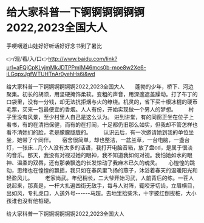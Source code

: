 # 给大家科普一下锕锕锕锕锕锕2022,2023全国大人
手哽咽道山娃好好听话好好念书到了暑比

👉/观/看/入/口👉http://www.baidu.com/link?url=aFQjCpKLyjmMkJDTPPmIM46mcs0b-moe8w2Xe6-iLGqpxJgfWTUHTnAr0yehHs6i&wd

给大家科普一下锕锕锕锕锕锕2022,2023全国大人　　蓬勃的少年，桥下、河边聚集。初长的胡须，用坚硬掩饰柔软。变粗的声音，用深邃遮盖躁动。打了布丁的口袋里，没有一分钱，却无法抗拒烟与火的缭绕。机灵的，省下买十根冰棍的硬币毛票，买来一包最便宜的香烟。人人有份，开始实现做一个男人的梦想。
　　村子里没有风景，至少村里人自己是这么认为。
进到讲堂，有的同窗正坐在位子上看书，有的在清扫保健，而有的在打闹，十足都仍旧那么如实，但我却不管怎样也看不清她们的脸，老是朦朦胧胧的。
　　认识云后，有一次邀请她到我的单位坐坐，她带了个同伴。　　宿舍很简单，却也整洁，一盆兰草，一台电脑，一盏台灯，一张床…几个人没有太多的话语，我打开电脑音箱，放了盘cd，是属于很淡的音乐。那天，我没有对视过她的眼神，我不知道我如何对视。我怕她如水的眼神、温柔的双唇，还有那袭飘逸的长发惊动了我麻木已久的魂灵。　　心惶惶的跳动，思绪也在惶惶的飘摇，我只如在春风里飞扬的燕子，沐浴着春天的温暖阳光和轻盈风儿。
　　老家尚武。年纪稍长，二大爷开始习武，人前背后的练。一茬人说起来，那真是，一杆大扎遍四街无敌手，每与人对阵，辄咬牙切齿，立眉横目，出如风，专扎虎口，人送外号------马超。去地里拾柴禾，十字披红倒拔桩，大小孩谁也没有他桩硬。

给大家科普一下锕锕锕锕锕锕2022,2023全国大人
